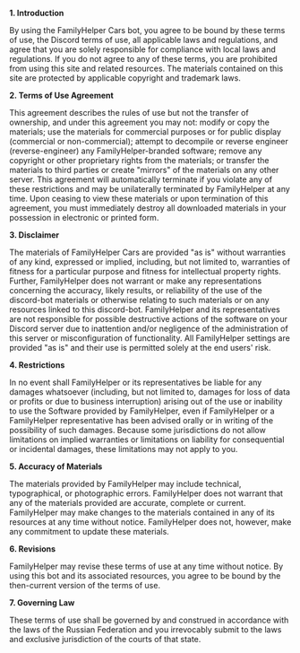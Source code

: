 **1. Introduction**

By using the FamilyHelper Cars bot, you agree to be bound by these terms of use, the Discord terms of use, all applicable laws and regulations, and agree that you are solely responsible for compliance with local laws and regulations. If you do not agree to any of these terms, you are prohibited from using this site and related resources. The materials contained on this site are protected by applicable copyright and trademark laws.

**2. Terms of Use Agreement**

This agreement describes the rules of use but not the transfer of ownership, and under this agreement you may not:
modify or copy the materials;
use the materials for commercial purposes or for public display (commercial or non-commercial);
attempt to decompile or reverse engineer (reverse-engineer) any FamilyHelper-branded software;
remove any copyright or other proprietary rights from the materials; or
transfer the materials to third parties or create "mirrors" of the materials on any other server.
This agreement will automatically terminate if you violate any of these restrictions and may be unilaterally terminated by FamilyHelper at any time. Upon ceasing to view these materials or upon termination of this agreement, you must immediately destroy all downloaded materials in your possession in electronic or printed form.

**3. Disclaimer**

The materials of FamilyHelper Cars are provided "as is" without warranties of any kind, expressed or implied, including, but not limited to, warranties of fitness for a particular purpose and fitness for intellectual property rights.
Further, FamilyHelper does not warrant or make any representations concerning the accuracy, likely results, or reliability of the use of the discord-bot materials or otherwise relating to such materials or on any resources linked to this discord-bot.
FamilyHelper and its representatives are not responsible for possible destructive actions of the software on your Discord server due to inattention and/or negligence of the administration of this server or misconfiguration of functionality. All FamilyHelper settings are provided "as is" and their use is permitted solely at the end users' risk.

**4. Restrictions**

In no event shall FamilyHelper or its representatives be liable for any damages whatsoever (including, but not limited to, damages for loss of data or profits or due to business interruption) arising out of the use or inability to use the Software provided by FamilyHelper, even if FamilyHelper or a FamilyHelper representative has been advised orally or in writing of the possibility of such damages. Because some jurisdictions do not allow limitations on implied warranties or limitations on liability for consequential or incidental damages, these limitations may not apply to you.

**5. Accuracy of Materials**

The materials provided by FamilyHelper may include technical, typographical, or photographic errors. FamilyHelper does not warrant that any of the materials provided are accurate, complete or current. FamilyHelper may make changes to the materials contained in any of its resources at any time without notice. FamilyHelper does not, however, make any commitment to update these materials.

**6. Revisions**

FamilyHelper may revise these terms of use at any time without notice. By using this bot and its associated resources, you agree to be bound by the then-current version of the terms of use.

**7. Governing Law**

These terms of use shall be governed by and construed in accordance with the laws of the Russian Federation and you irrevocably submit to the laws and exclusive jurisdiction of the courts of that state.
